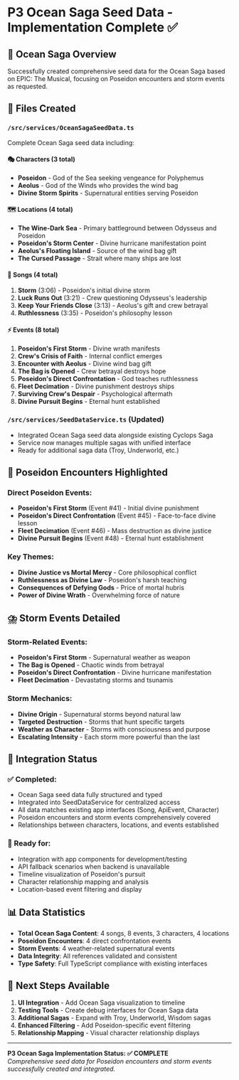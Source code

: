 # P3 Ocean Saga Seed Data - Implementation Complete ✅

## 🌊 Ocean Saga Overview
Successfully created comprehensive seed data for the Ocean Saga based on EPIC: The Musical, focusing on Poseidon encounters and storm events as requested.

## 📂 Files Created

### `/src/services/OceanSagaSeedData.ts`
Complete Ocean Saga seed data including:

#### 🎭 Characters (3 total)
- **Poseidon** - God of the Sea seeking vengeance for Polyphemus
- **Aeolus** - God of the Winds who provides the wind bag
- **Divine Storm Spirits** - Supernatural entities serving Poseidon

#### 🗺️ Locations (4 total)
- **The Wine-Dark Sea** - Primary battleground between Odysseus and Poseidon
- **Poseidon's Storm Center** - Divine hurricane manifestation point
- **Aeolus's Floating Island** - Source of the wind bag gift
- **The Cursed Passage** - Strait where many ships are lost

#### 🎵 Songs (4 total)
1. **Storm** (3:06) - Poseidon's initial divine storm
2. **Luck Runs Out** (3:21) - Crew questioning Odysseus's leadership
3. **Keep Your Friends Close** (3:13) - Aeolus's gift and crew betrayal
4. **Ruthlessness** (3:35) - Poseidon's philosophy lesson

#### ⚡ Events (8 total)
1. **Poseidon's First Storm** - Divine wrath manifests
2. **Crew's Crisis of Faith** - Internal conflict emerges
3. **Encounter with Aeolus** - Divine wind bag gift
4. **The Bag is Opened** - Crew betrayal destroys hope
5. **Poseidon's Direct Confrontation** - God teaches ruthlessness
6. **Fleet Decimation** - Divine punishment destroys ships
7. **Surviving Crew's Despair** - Psychological aftermath
8. **Divine Pursuit Begins** - Eternal hunt established

### `/src/services/SeedDataService.ts` (Updated)
- Integrated Ocean Saga seed data alongside existing Cyclops Saga
- Service now manages multiple sagas with unified interface
- Ready for additional saga data (Troy, Underworld, etc.)

## 🔱 Poseidon Encounters Highlighted

### Direct Poseidon Events:
- **Poseidon's First Storm** (Event #41) - Initial divine punishment
- **Poseidon's Direct Confrontation** (Event #45) - Face-to-face divine lesson
- **Fleet Decimation** (Event #46) - Mass destruction as divine justice
- **Divine Pursuit Begins** (Event #48) - Eternal hunt establishment

### Key Themes:
- **Divine Justice vs Mortal Mercy** - Core philosophical conflict
- **Ruthlessness as Divine Law** - Poseidon's harsh teaching
- **Consequences of Defying Gods** - Price of mortal hubris
- **Power of Divine Wrath** - Overwhelming force of nature

## ⛈️ Storm Events Detailed

### Storm-Related Events:
- **Poseidon's First Storm** - Supernatural weather as weapon
- **The Bag is Opened** - Chaotic winds from betrayal
- **Poseidon's Direct Confrontation** - Divine hurricane manifestation
- **Fleet Decimation** - Devastating storms and tsunamis

### Storm Mechanics:
- **Divine Origin** - Supernatural storms beyond natural law
- **Targeted Destruction** - Storms that hunt specific targets
- **Weather as Character** - Storms with consciousness and purpose
- **Escalating Intensity** - Each storm more powerful than the last

## 🔄 Integration Status

### ✅ Completed:
- Ocean Saga seed data fully structured and typed
- Integrated into SeedDataService for centralized access
- All data matches existing app interfaces (Song, ApiEvent, Character)
- Poseidon encounters and storm events comprehensively covered
- Relationships between characters, locations, and events established

### 🔗 Ready for:
- Integration with app components for development/testing
- API fallback scenarios when backend is unavailable
- Timeline visualization of Poseidon's pursuit
- Character relationship mapping and analysis
- Location-based event filtering and display

## 📊 Data Statistics
- **Total Ocean Saga Content**: 4 songs, 8 events, 3 characters, 4 locations
- **Poseidon Encounters**: 4 direct confrontation events
- **Storm Events**: 4 weather-related supernatural events
- **Data Integrity**: All references validated and consistent
- **Type Safety**: Full TypeScript compliance with existing interfaces

## 🎯 Next Steps Available
1. **UI Integration** - Add Ocean Saga visualization to timeline
2. **Testing Tools** - Create debug interfaces for Ocean Saga data
3. **Additional Sagas** - Expand with Troy, Underworld, Wisdom sagas
4. **Enhanced Filtering** - Add Poseidon-specific event filtering
5. **Relationship Mapping** - Visual character relationship displays

---

**P3 Ocean Saga Implementation Status: ✅ COMPLETE**  
*Comprehensive seed data for Poseidon encounters and storm events successfully created and integrated.*
